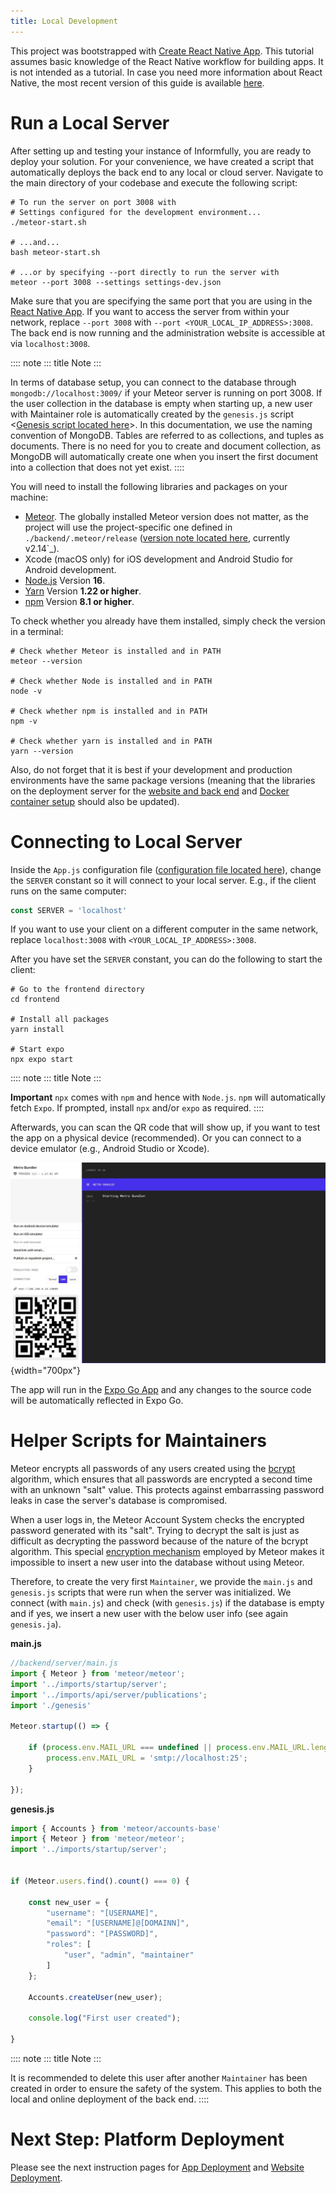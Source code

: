 ```yaml
---
title: Local Development
---
```


This project was bootstrapped with [Create React Native
App](https://github.com/react-community/create-react-native-app). This
tutorial assumes basic knowledge of the React Native workflow for
building apps. It is not intended as a tutorial. In case you need more
information about React Native, the most recent version of this guide is
available
[here](https://github.com/expo/create-react-native-app/blob/master/README.md).

# Run a Local Server

After setting up and testing your instance of Informfully, you are ready
to deploy your solution. For your convenience, we have created a script
that automatically deploys the back end to any local or cloud server.
Navigate to the main directory of your codebase and execute the
following script:

``` console
# To run the server on port 3008 with
# Settings configured for the development environment...
./meteor-start.sh

# ...and...
bash meteor-start.sh

# ...or by specifying --port directly to run the server with
meteor --port 3008 --settings settings-dev.json
```

Make sure that you are specifying the same port that you are using in
the [React Native
App](https://github.com/Informfully/Platform/blob/main/frontend/App.js).
If you want to access the server from within your network, replace
`--port 3008` with `--port <YOUR_LOCAL_IP_ADDRESS>:3008`. The back end
is now running and the administration website is accessible at via
`localhost:3008`.

:::: note
::: title
Note
:::

In terms of database setup, you can connect to the database through
`mongodb://localhost:3009/` if your Meteor server is running on port
3008. If the user collection in the database is empty when starting up,
a new user with Maintainer role is automatically created by the
`genesis.js` script \<[Genesis script located
here](https://informfully.readthedocs.io/en/latest/genesis.html)\>. In
this documentation, we use the naming convention of MongoDB. Tables are
referred to as collections, and tuples as documents. There is no need
for you to create and document collection, as MongoDB will automatically
create one when you insert the first document into a collection that
does not yet exist.
::::

You will need to install the following libraries and packages on your
machine:

-   [Meteor](https://docs.meteor.com/install.html). The globally
    installed Meteor version does not matter, as the project will use
    the project-specific one defined in `./backend/.meteor/release`
    ([version note located
    here](https://github.com/Informfully/Platform/blob/main/backend/.meteor/release),
    currently v2.14\`\_).
-   Xcode (macOS only) for iOS development and Android Studio for
    Android development.
-   [Node.js](https://nodejs.org/) Version **16**.
-   [Yarn](https://classic.yarnpkg.com/lang/en/docs/install/) Version
    **1.22 or higher**.
-   [npm](https://docs.npmjs.com/downloading-and-installing-node-js-and-npm)
    Version **8.1 or higher**.

To check whether you already have them installed, simply check the
version in a terminal:

``` console
# Check whether Meteor is installed and in PATH
meteor --version

# Check whether Node is installed and in PATH
node -v

# Check whether npm is installed and in PATH
npm -v

# Check whether yarn is installed and in PATH
yarn --version
```

Also, do not forget that it is best if your development and production
environments have the same package versions (meaning that the libraries
on the deployment server for the [website and back
end](https://informfully.readthedocs.io/en/latest/deployment.html) and
[Docker container
setup](https://informfully.readthedocs.io/en/latest/docker.html) should
also be updated).

# Connecting to Local Server

Inside the `App.js` configuration file ([configuration file located
here](https://github.com/Informfully/Platform/blob/main/frontend/App.js)),
change the `SERVER` constant so it will connect to your local server.
E.g., if the client runs on the same computer:

``` javascript
const SERVER = 'localhost'
```

If you want to use your client on a different computer in the same
network, replace `localhost:3008` with `<YOUR_LOCAL_IP_ADDRESS>:3008`.

After you have set the `SERVER` constant, you can do the following to
start the client:

``` console
# Go to the frontend directory
cd frontend

# Install all packages
yarn install 

# Start expo
npx expo start
```

:::: note
::: title
Note
:::

**Important** `npx` comes with `npm` and hence with `Node.js`. `npm`
will automatically fetch `Expo`. If prompted, install `npx` and/or
`expo` as required.
::::

Afterwards, you can scan the QR code that will show up, if you want to
test the app on a physical device (recommended). Or you can connect to a
device emulator (e.g., Android Studio or Xcode).

![Screenshot of the Expo App](img/meteor_bundle.png){width="700px"}

The app will run in the [Expo Go App](https://expo.dev/client) and any
changes to the source code will be automatically reflected in Expo Go.

# Helper Scripts for Maintainers

Meteor encrypts all passwords of any users created using the
[bcrypt](https://en.wikipedia.org/wiki/Bcrypt) algorithm, which ensures
that all passwords are encrypted a second time with an unknown \"salt\"
value. This protects against embarrassing password leaks in case the
server\'s database is compromised.

When a user logs in, the Meteor Account System checks the encrypted
password generated with its \"salt\". Trying to decrypt the salt is just
as difficult as decrypting the password because of the nature of the
bcrypt algorithm. This special [encryption
mechanism](https://docs.meteor.com/api/passwords) employed by Meteor
makes it impossible to insert a new user into the database without using
Meteor.

Therefore, to create the very first `Maintainer`, we provide the
`main.js` and `genesis.js` scripts that were run when the server was
initialized. We connect (with `main.js`) and check (with `genesis.js`)
if the database is empty and if yes, we insert a new user with the below
user info (see again `genesis.ja`).

**main.js**

``` javascript
//backend/server/main.js
import { Meteor } from 'meteor/meteor';
import '../imports/startup/server';
import '../imports/api/server/publications';
import './genesis'

Meteor.startup(() => {

    if (process.env.MAIL_URL === undefined || process.env.MAIL_URL.length === 0) {
        process.env.MAIL_URL = 'smtp://localhost:25';
    }

});
```

**genesis.js**

``` javascript
import { Accounts } from 'meteor/accounts-base'
import { Meteor } from 'meteor/meteor';
import '../imports/startup/server';


if (Meteor.users.find().count() === 0) {

    const new_user = {
        "username": "[USERNAME]",
        "email": "[USERNAME]@[DOMAINN]",
        "password": "[PASSWORD]",
        "roles": [
            "user", "admin", "maintainer"
        ]   
    };

    Accounts.createUser(new_user);

    console.log("First user created");

}
```

:::: note
::: title
Note
:::

It is recommended to delete this user after another `Maintainer` has
been created in order to ensure the safety of the system. This applies
to both the local and online deployment of the back end.
::::

# Next Step: Platform Deployment

Please see the next instruction pages for [App
Deployment](https://informfully.readthedocs.io/en/latest/native.html)
and [Website
Deployment](https://informfully.readthedocs.io/en/latest/deployment.html).
